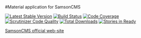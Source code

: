 #Material application for SamsonCMS

[![Latest Stable Version](https://poser.pugx.org/samsoncms/material/v/stable.svg)](https://packagist.org/packages/samsoncms/material)
[![Build Status](https://scrutinizer-ci.com/g/samsoncms/material/badges/build.png?b=master)](https://scrutinizer-ci.com/g/samsoncms/material/build-status/master)
[![Code Coverage](https://scrutinizer-ci.com/g/samsoncms/material/badges/coverage.png?b=master)](https://scrutinizer-ci.com/g/samsoncms/material/?branch=master)
[![Scrutinizer Code Quality](https://scrutinizer-ci.com/g/samsoncms/material/badges/quality-score.png?b=master)](https://scrutinizer-ci.com/g/samsoncms/material/?branch=master) 
[![Total Downloads](https://poser.pugx.org/samsoncms/material/downloads.svg)](https://packagist.org/packages/samsoncms/material)
[![Stories in Ready](https://badge.waffle.io/samsoncms/material.png?label=ready&title=Ready)](https://waffle.io/samsoncms/material)

[SamsonCMS official web-site](samsoncms.com)
